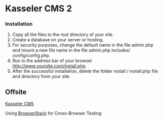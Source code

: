 Kasseler CMS 2
=======
### Installation
1. Copy all the files to the root directory of your site.
2. Create a database on your server or hosting.
3. For security purposes, change the default name in the file admin.php and mount a new file name in the file admin.php includes/сonfig/config.php.
4. Run in the address bar of your browser http://www.yoursite.com/install.php.
5. After the successful installation, delete the folder install / install.php file and directory from your site.

Offsite
----
[Kasseler CMS]

Using [BrowserStack] for Cross-Browser Testing

[Kasseler CMS]:http://www.kasseler-cms.net/
[BrowserStack]:https://www.browserstack.com/
